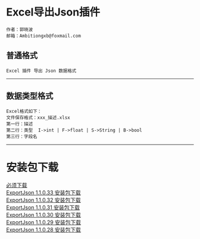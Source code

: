 # Excel导出Json插件
    作者：郭晓波
    邮箱：Ambitiongxb@foxmail.com  

## 普通格式  
	Excel 插件 导出 Json 数据格式
 ------------------------------------------------------------------- 
## 数据类型格式  
	Excel格式如下：  
	文件保存格式：xxx_描述.xlsx  
	第一行：描述  
	第二行：类型  I->int | F->float | S->String | B->bool  
	第三行：字段名  
 ------------------------------------------------------------------- 
# 安装包下载  

[必须下载](https://raw.githubusercontent.com/wanggan768q/ExportJson-for-Excel-2014/master/Download/Essential/vstor_redist.exe)  
[ExportJson 1.1.0.33 安装包下载](https://raw.githubusercontent.com/wanggan768q/ExportJson-for-Excel-2014/master/Download/ExportJson_1_1_0_33.zip)   
[ExportJson 1.1.0.32 安装包下载](https://raw.githubusercontent.com/wanggan768q/ExportJson-for-Excel-2014/master/Download/ExportJson_1_1_0_32.zip)  
[ExportJson 1.1.0.31 安装包下载](https://raw.githubusercontent.com/wanggan768q/ExportJson-for-Excel-2014/master/Download/ExportJson_1_1_0_31.zip)  
[ExportJson 1.1.0.30 安装包下载](https://raw.githubusercontent.com/wanggan768q/ExportJson-for-Excel-2014/master/Download/ExportJson_1_1_0_30.zip)  
[ExportJson 1.1.0.29 安装包下载](https://raw.githubusercontent.com/wanggan768q/ExportJson-for-Excel-2014/master/Download/ExportJson_1_1_0_29.zip)  
[ExportJson 1.1.0.28 安装包下载](https://raw.githubusercontent.com/wanggan768q/ExportJson-for-Excel-2014/master/Download/ExportJson_1_1_0_28.zip)  


